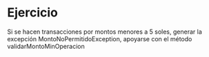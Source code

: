 # Ejercicio  

Si se hacen transacciones por montos menores a
5 soles, generar la excepción MontoNoPermitidoException, 
apoyarse con el método validarMontoMinOperacion
	